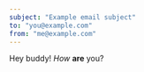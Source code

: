 ```yaml
---
subject: "Example email subject"
to: "you@example.com"
from: "me@example.com"
---
```


Hey buddy! *How* **are** you?
